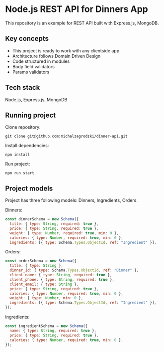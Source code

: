 # Node.js REST API for Dinners App

This repository is an example for REST API built with Express.js, MongoDB.

## Key concepts

- This project is ready to work with any clientside app
- Architecture follows Domain Driven Design
- Code structured in modules
- Body field validators
- Params validators

## Tech stack

Node.js, Express.js, MongoDB

## Running project

Clone repository:

```git
git clone git@github.com:michalzagrodzki/dinner-api.git
```

Install dependencies:

```npm
npm install
```

Run project:

```npm
npm run start
```

## Project models

Project has three following models: Dinners, Ingredients, Orders.

Dinners:

```javascript
const dinnerSchema = new Schema({
  title: { type: String, required: true },
  price: { type: String, required: true },
  weight: { type: Number, required: true, min: 0 },
  calories: { type: Number, required: true, min: 0 },
  ingredients: [{ type: Schema.Types.ObjectId, ref: "Ingredient" }],
```

Orders:

```javascript
const orderSchema = new Schema({
  title: { type: String },
  dinner_id: { type: Schema.Types.ObjectId, ref: "Dinner" },
  client_name: { type: String, required: true },
  client_phone: { type: String, required: true },
  client_email: { type: String },
  price: { type: String, required: true },
  calories: { type: Number, required: true, min: 0 },
  weight: { type: Number, min: 0 },
  ingredients: [{ type: Schema.Types.ObjectId, ref: "Ingredient" }],
});
```

Ingredients:

```javascript
const ingredientSchema = new Schema({
  name: { type: String, required: true },
  price: { type: String, required: true },
  calories: { type: Number, required: true, min: 0 },
});
```
